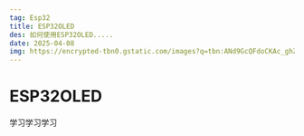 ```yaml
---
tag: Esp32
title: ESP32OLED
des: 如何使用ESP32OLED.....
date: 2025-04-08
img: https://encrypted-tbn0.gstatic.com/images?q=tbn:ANd9GcQFdoCKAc_ghZp-lUHsyBpqUoFVLRcv8htR0Q&s
---
```

# ESP32OLED

学习学习学习
